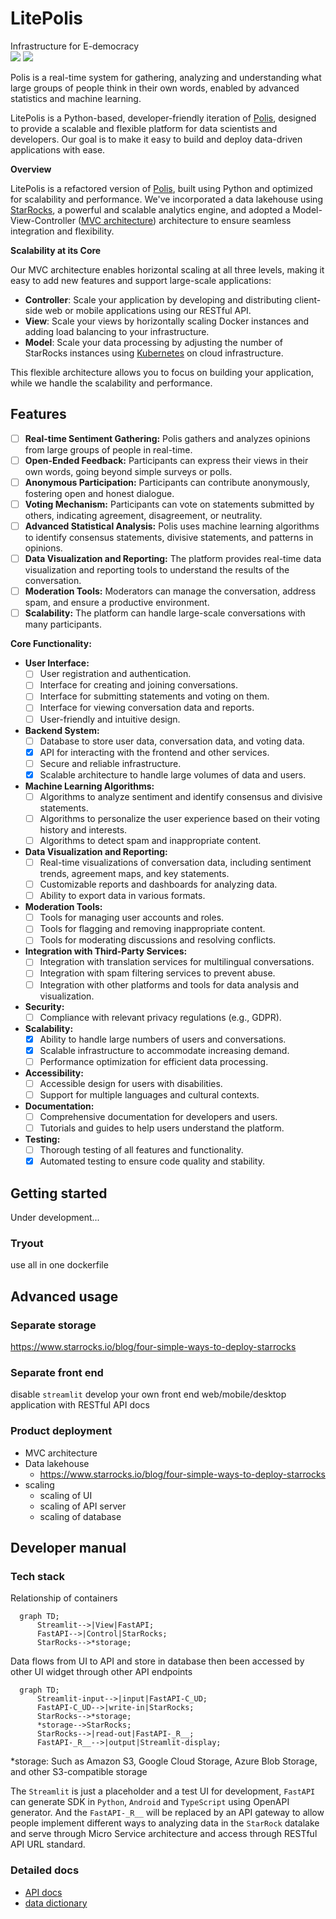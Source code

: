 # LitePolis
Infrastructure for E-democracy  
![](https://img.shields.io/badge/status-under_development-red) ![](https://img.shields.io/badge/release-no_release-red)

Polis is a real-time system for gathering, analyzing and understanding
what large groups of people think in their own words,
enabled by advanced statistics and machine learning.

LitePolis is a Python-based, developer-friendly iteration of [Polis](https://github.com/compdemocracy/polis),
designed to provide a scalable and flexible platform for data scientists and developers.
Our goal is to make it easy to build and deploy data-driven applications with ease.

**Overview**

LitePolis is a refactored version of [Polis](https://github.com/compdemocracy/polis),
built using Python and optimized for scalability and performance.
We've incorporated a data lakehouse using [StarRocks](https://www.starrocks.io/),
a powerful and scalable analytics engine,
and adopted a Model-View-Controller
([MVC architecture](https://en.wikipedia.org/wiki/Model%E2%80%93view%E2%80%93controller))
architecture to ensure seamless integration and flexibility.

**Scalability at its Core**

Our MVC architecture enables horizontal scaling at all three levels,
making it easy to add new features and support large-scale applications:

* **Controller**: Scale your application by developing and distributing client-side web or mobile applications using our RESTful API.
* **View**: Scale your views by horizontally scaling Docker instances and adding load balancing to your infrastructure.
* **Model**: Scale your data processing by adjusting the number of StarRocks instances using [Kubernetes](https://github.com/StarRocks/starrocks-kubernetes-operator/tree/main/examples/starrocks) on cloud infrastructure.

This flexible architecture allows you to focus on building your application, while we handle the scalability and performance.

## Features

* [ ] **Real-time Sentiment Gathering:** Polis gathers and analyzes opinions from large groups of people in real-time.
* [ ] **Open-Ended Feedback:** Participants can express their views in their own words, going beyond simple surveys or polls.
* [ ] **Anonymous Participation:** Participants can contribute anonymously, fostering open and honest dialogue.
* [ ] **Voting Mechanism:** Participants can vote on statements submitted by others, indicating agreement, disagreement, or neutrality.
* [ ] **Advanced Statistical Analysis:** Polis uses machine learning algorithms to identify consensus statements, divisive statements, and patterns in opinions.
* [ ] **Data Visualization and Reporting:** The platform provides real-time data visualization and reporting tools to understand the results of the conversation.
* [ ] **Moderation Tools:** Moderators can manage the conversation, address spam, and ensure a productive environment.
* [ ] **Scalability:** The platform can handle large-scale conversations with many participants.

**Core Functionality:**

* **User Interface:**
    * [ ] User registration and authentication.
    * [ ] Interface for creating and joining conversations.
    * [ ] Interface for submitting statements and voting on them.
    * [ ] Interface for viewing conversation data and reports.
    * [ ] User-friendly and intuitive design.
* **Backend System:**
    * [ ] Database to store user data, conversation data, and voting data.
    * [x] API for interacting with the frontend and other services.
    * [ ] Secure and reliable infrastructure.
    * [x] Scalable architecture to handle large volumes of data and users.
* **Machine Learning Algorithms:**
    * [ ] Algorithms to analyze sentiment and identify consensus and divisive statements.
    * [ ] Algorithms to personalize the user experience based on their voting history and interests.
    * [ ] Algorithms to detect spam and inappropriate content.
* **Data Visualization and Reporting:**
    * [ ] Real-time visualizations of conversation data, including sentiment trends, agreement maps, and key statements.
    * [ ] Customizable reports and dashboards for analyzing data.
    * [ ] Ability to export data in various formats.
* **Moderation Tools:**
    * [ ] Tools for managing user accounts and roles.
    * [ ] Tools for flagging and removing inappropriate content.
    * [ ] Tools for moderating discussions and resolving conflicts.
* **Integration with Third-Party Services:**
    * [ ] Integration with translation services for multilingual conversations.
    * [ ] Integration with spam filtering services to prevent abuse.
    * [ ] Integration with other platforms and tools for data analysis and visualization.
* **Security:**
    * [ ] Compliance with relevant privacy regulations (e.g., GDPR).
* **Scalability:**
    * [x] Ability to handle large numbers of users and conversations.
    * [x] Scalable infrastructure to accommodate increasing demand.
    * [ ] Performance optimization for efficient data processing.
* **Accessibility:**
    * [ ] Accessible design for users with disabilities.
    * [ ] Support for multiple languages and cultural contexts.
* **Documentation:**
    * [ ] Comprehensive documentation for developers and users.
    * [ ] Tutorials and guides to help users understand the platform.
* **Testing:**
    * [ ] Thorough testing of all features and functionality.
    * [x] Automated testing to ensure code quality and stability.

## Getting started
Under development...
<!-- something about deployment and configuration -->
### Tryout
use all in one dockerfile
## Advanced usage
### Separate storage
https://www.starrocks.io/blog/four-simple-ways-to-deploy-starrocks
### Separate front end
disable `streamlit`
develop your own front end web/mobile/desktop application with RESTful API docs
### Product deployment
- MVC architecture
- Data lakehouse
  - https://www.starrocks.io/blog/four-simple-ways-to-deploy-starrocks
- scaling
  - scaling of UI
  - scaling of API server
  - scaling of database

## Developer manual
### Tech stack
Relationship of containers
```mermaid
  graph TD;
      Streamlit-->|View|FastAPI;
      FastAPI-->|Control|StarRocks;
      StarRocks-->*storage;
```

Data flows from UI to API and store in database
then been accessed by other UI widget through other API endpoints
```mermaid
  graph TD;
      Streamlit-input-->|input|FastAPI-C_UD;
      FastAPI-C_UD-->|write-in|StarRocks;
      StarRocks-->*storage;
      *storage-->StarRocks;
      StarRocks-->|read-out|FastAPI-_R__;
      FastAPI-_R__-->|output|Streamlit-display;
```
*storage: Such as Amazon S3, Google Cloud Storage, Azure Blob Storage, and other S3-compatible storage

The `Streamlit` is just a placeholder and a test UI for development, `FastAPI` can generate SDK in `Python`, `Android` and `TypeScript` using OpenAPI generator. And the `FastAPI-_R__` will be replaced by an API gateway to allow people implement different ways to analyzing data in the `StarRock` datalake and serve through Micro Service architecture and access through RESTful API URL standard.

### Detailed docs
- [API docs](https://github.com/NewJerseyStyle/LitePolis/tree/release/doc/api)
- [data dictionary](doc/database.md)
